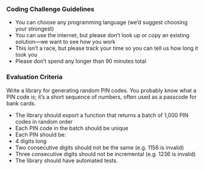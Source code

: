 ### Coding Challenge Guidelines
* You can choose any programming language (we’d suggest choosing your strongest)
* You can use the internet, but please don’t look up or copy an existing solution—we want to see how you work
* This isn’t a race, but please track your time so you can tell us how long it took you
* Please don’t spend any longer than 90 minutes total

### Evaluation Criteria
Write a library for generating random PIN codes. You probably know what a PIN code is; it’s a short sequence of numbers, often used as a passcode for bank cards.

* The library should export a function that returns a batch of 1,000 PIN codes in random order
* Each PIN code in the batch should be unique
* Each PIN should be:
* 4 digits long
* Two consecutive digits should not be the same (e.g. 1156 is invalid)
* Three consecutive digits should not be incremental (e.g. 1236 is invalid)
* The library should have automated tests.
